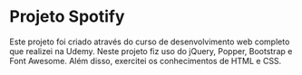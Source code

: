 # Projeto Spotify

Este projeto foi criado através do curso de desenvolvimento web completo que realizei na Udemy. Neste projeto fiz uso do jQuery, Popper, Bootstrap e Font Awesome. Além disso, exercitei os conhecimentos de HTML e CSS.
